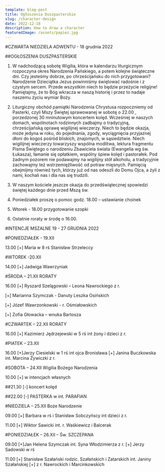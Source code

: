 ```yaml
---
template: blog-post
title: Ogłoszenia Duszpasterskie
slug: /character-design
date: 2022-12-18
description: How to draw a character
featuredImage: /assets/papiez.jpg
---
```


#CZWARTA NIEDZIELA ADWENTU    - 18 grudnia 2022                                                            

##OGŁOSZENIA DUSZPASTERSKIE

1. W nadchodzącą sobotę Wigilia, która w kalendarzu liturgicznym rozpoczyna okres Narodzenia Pańskiego, a potem kolejne świąteczne dni. Czy jesteśmy dobrze, po chrześcijańsku do nich przygotowani? Narodzenie Dzieciątka Jezus powinniśmy świętować radośnie i z czystym sercem. Przede wszystkim niech to będzie przeżycie religijne! Pamiętajmy, że to Bóg wkracza w naszą historię i przez to nadaje naszemu życiu wymiar Boży. 

2. Liturgiczny obchód pamiątki Narodzenia Chrystusa rozpoczniemy od Pasterki, czyli Mszy Świętej sprawowanej w sobotę o  22.00 , porzedzonej 30 mninutowym koncertem kolęd. Wcześniej w naszych domach, wspólnotach rodzinnych zadbajmy o tradycyjną, chrześcijańską oprawę wigilijnej wieczerzy. Niech to będzie okazja, może jedyna w roku, do pojednania, zgody, wyciągnięcia przyjaznej dłoni do kogoś pośród bliskich, znajomych, w sąsiedztwie. Niech wigilijnej wieczerzy towarzyszy wspólna modlitwa, lektura fragmentu Pisma Świętego o narodzeniu Zbawiciela świata (Ewangelia wg św. Łukasza), łamanie się opłatkiem, wspólny śpiew kolęd i pastorałek. Pod żadnym pozorem nie podawajmy na wigilijny stół alkoholu, a tradycyjnie zachowajmy też wstrzemięźliwość od potraw mięsnych. Pamięcią obejmijmy również tych, którzy już od nas odeszli do Domu Ojca, a żyli z nami, kochali nas i dla nas się trudzili. 

3. W naszym kościele jeszcze okazja do przedświątecznej spowiedzi świętej każdego dnie przed Mszą św.

4. Poniedziałek proszę o pomoc godz. 18.00 – ustawianie choinek 

5. Wtorek -  18.00 przygotowanie  szopki 

6. Ostatnie roraty w środę o 16.00.

#INTENCJE MSZALNE  19 -  27 GRUDNIA 2022

#PONIEDZIAŁEK  - 19.XII

13.00 [+] Maria w 8 rś Stanisław Strzeleccy

#WTOREK -20.XII

14.00 [+] Jadwiga Wawrzyniak

#ŚRODA – 21.XII  RORATY

16.00 [+] Ryszard Szelągowski – Leona Nawrockiego z r.

[+] Marianna Szymczak - Danuty Leszka Osińskich

[+] Józef Wawrzonkowski - r. Ośmiałowskich

[+] Zofia Głowacka – wnuka Bartosza

#CZWARTEK – 22.XII  RORATY

16.00 [+] Kazimierz Jędrzejewski w 5 rś int żony i dzieci z r.

#PIATEK – 23.XII

16.00 [+]Jerzy Ciesielski w 1 rś int ojca Bronisława
[+] Janina Buczkowska int. Marcina Żywiczki z r.

#SOBOTA – 24.XII Wigilia Bożego Narodzenia

10.00 [+] w intencjach własnych

##21.30 [-] koncert kolęd

##22.00 [-] PASTERKA w int.  PARAFIAN

#NIEDZIELA – 25.XII Boże Narodzenie

09.00 [+]  Barbara w rś i Stanisław Sobczyńscy int dzieci z r.

11.00 [+] Wiktor Sawicki int.  r. Waśkiewicz i Balcerak

#PONIEDZIAŁEK – 26.XII – Św. SZCZEPANA

09.00 [+]Jan Helena Szymczak int. Syna Włodzimierza z r.
[+] Jerzy Sadowski w rś

11.00 [+] Stanisław Szałański rodzic. Szałańskich i Zatarskich int. Janiny Szałańskiej
[+] z r. Nawrockich i Marcinkowskich